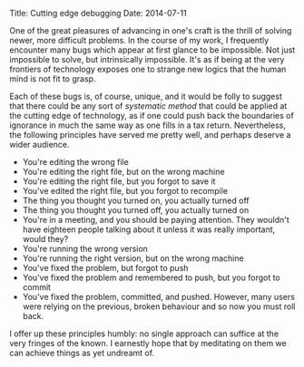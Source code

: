 Title: Cutting edge debugging
Date: 2014-07-11

One of the great pleasures of advancing in one's craft is the thrill of solving 
newer, more difficult problems. In the course of my work, I frequently encounter 
many bugs which appear at first glance to be impossible. Not just impossible to
solve, but intrinsically impossible. It's as if being at the very frontiers of
technology exposes one to strange new logics that the human mind is not fit to
grasp.

Each of these bugs is, of course, unique, and it would be folly to suggest that
there could be any sort of _systematic method_ that could be applied at the
cutting edge of technology, as if one could push back the boundaries of ignorance
in much the same way as one fills in a tax return. Nevertheless, the following
principles have served me pretty well, and perhaps deserve a wider audience.


* You're editing the wrong file
* You're editing the right file, but on the wrong machine
* You're editing the right file, but you forgot to save it
* You've edited the right file, but you forgot to recompile
* The thing you thought you turned on, you actually turned off
* The thing you thought you turned off, you actually turned on
* You're in a meeting, and you should be paying attention. They wouldn't have 
  eighteen people talking about it unless it was really important, would they?
* You're running the wrong version
* You're running the right version, but on the wrong machine
* You've fixed the problem, but forgot to push
* You've fixed the problem and remembered to push, but you forgot to commit
* You've fixed the problem, committed, and pushed. However, many users were 
  relying on the previous, broken behaviour and so now you must roll back.


I offer up these principles humbly: no single approach can suffice at the very
fringes of the known. I earnestly hope that by meditating on them we can
achieve things as yet undreamt of.
